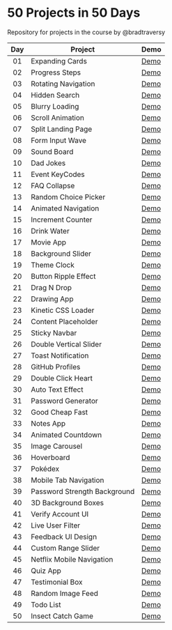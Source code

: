 # 50 Projects in 50 Days

Repository for projects in the course by @bradtraversy

| Day | Project                      | Demo                                                                                |
| :-: | ---------------------------- | ----------------------------------------------------------------------------------- |
| 01  | Expanding Cards              | [Demo](https://raubaca.github.io/50-projects-50-days/expanding-cards/)              |
| 02  | Progress Steps               | [Demo](https://raubaca.github.io/50-projects-50-days/progress-steps/)               |
| 03  | Rotating Navigation          | [Demo](https://raubaca.github.io/50-projects-50-days/rotating-navigation/)          |
| 04  | Hidden Search                | [Demo](https://raubaca.github.io/50-projects-50-days/hidden-search/)                |
| 05  | Blurry Loading               | [Demo](https://raubaca.github.io/50-projects-50-days/blurry-loading/)               |
| 06  | Scroll Animation             | [Demo](https://raubaca.github.io/50-projects-50-days/scroll-animation/)             |
| 07  | Split Landing Page           | [Demo](https://raubaca.github.io/50-projects-50-days/split-landing-page/)           |
| 08  | Form Input Wave              | [Demo](https://raubaca.github.io/50-projects-50-days/form-input-wave/)              |
| 09  | Sound Board                  | [Demo](https://raubaca.github.io/50-projects-50-days/sound-board/)                  |
| 10  | Dad Jokes                    | [Demo](https://raubaca.github.io/50-projects-50-days/dad-jokes/)                    |
| 11  | Event KeyCodes               | [Demo](https://raubaca.github.io/50-projects-50-days/event-keycodes/)               |
| 12  | FAQ Collapse                 | [Demo](https://raubaca.github.io/50-projects-50-days/faq-collapse/)                 |
| 13  | Random Choice Picker         | [Demo](https://raubaca.github.io/50-projects-50-days/random-choice-picker/)         |
| 14  | Animated Navigation          | [Demo](https://raubaca.github.io/50-projects-50-days/animated-navigation/)          |
| 15  | Increment Counter            | [Demo](https://raubaca.github.io/50-projects-50-days/increment-counter/)            |
| 16  | Drink Water                  | [Demo](https://raubaca.github.io/50-projects-50-days/drink-water/)                  |
| 17  | Movie App                    | [Demo](https://raubaca.github.io/50-projects-50-days/movie-app/)                    |
| 18  | Background Slider            | [Demo](https://raubaca.github.io/50-projects-50-days/background-slider/)            |
| 19  | Theme Clock                  | [Demo](https://raubaca.github.io/50-projects-50-days/theme-clock/)                  |
| 20  | Button Ripple Effect         | [Demo](https://raubaca.github.io/50-projects-50-days/button-ripple-effect/)         |
| 21  | Drag N Drop                  | [Demo](https://raubaca.github.io/50-projects-50-days/drag-n-drop/)                  |
| 22  | Drawing App                  | [Demo](https://raubaca.github.io/50-projects-50-days/drawing-app/)                  |
| 23  | Kinetic CSS Loader           | [Demo](https://raubaca.github.io/50-projects-50-days/kinetic-css-loader/)           |
| 24  | Content Placeholder          | [Demo](https://raubaca.github.io/50-projects-50-days/content-placeholder/)          |
| 25  | Sticky Navbar                | [Demo](https://raubaca.github.io/50-projects-50-days/sticky-navbar/)                |
| 26  | Double Vertical Slider       | [Demo](https://raubaca.github.io/50-projects-50-days/double-vertical-slider/)       |
| 27  | Toast Notification           | [Demo](https://raubaca.github.io/50-projects-50-days/toast-notification/)           |
| 28  | GitHub Profiles              | [Demo](https://raubaca.github.io/50-projects-50-days/github-profiles/)              |
| 29  | Double Click Heart           | [Demo](https://raubaca.github.io/50-projects-50-days/double-click-heart/)           |
| 30  | Auto Text Effect             | [Demo](https://raubaca.github.io/50-projects-50-days/auto-text-effect/)             |
| 31  | Password Generator           | [Demo](https://raubaca.github.io/50-projects-50-days/password-generator/)           |
| 32  | Good Cheap Fast              | [Demo](https://raubaca.github.io/50-projects-50-days/good-cheap-fast/)              |
| 33  | Notes App                    | [Demo](https://raubaca.github.io/50-projects-50-days/notes-app/)                    |
| 34  | Animated Countdown           | [Demo](https://raubaca.github.io/50-projects-50-days/animated-countdown/)           |
| 35  | Image Carousel               | [Demo](https://raubaca.github.io/50-projects-50-days/image-carousel/)               |
| 36  | Hoverboard                   | [Demo](https://raubaca.github.io/50-projects-50-days/hoverboard/)                   |
| 37  | Pokédex                      | [Demo](https://raubaca.github.io/50-projects-50-days/pokedex/)                      |
| 38  | Mobile Tab Navigation        | [Demo](https://raubaca.github.io/50-projects-50-days/mobile-tab-navigation/)        |
| 39  | Password Strength Background | [Demo](https://raubaca.github.io/50-projects-50-days/password-strength-background/) |
| 40  | 3D Background Boxes          | [Demo](https://raubaca.github.io/50-projects-50-days/3d-background-boxes/)          |
| 41  | Verify Account UI            | [Demo](https://raubaca.github.io/50-projects-50-days/verify-account-ui/)            |
| 42  | Live User Filter             | [Demo](https://raubaca.github.io/50-projects-50-days/live-user-filter/)             |
| 43  | Feedback UI Design           | [Demo](https://raubaca.github.io/50-projects-50-days/feedback-ui-design/)           |
| 44  | Custom Range Slider          | [Demo](https://raubaca.github.io/50-projects-50-days/custom-range-slider/)          |
| 45  | Netflix Mobile Navigation    | [Demo](https://raubaca.github.io/50-projects-50-days/netflix-mobile-navigation/)    |
| 46  | Quiz App                     | [Demo](https://raubaca.github.io/50-projects-50-days/quiz-app/)                     |
| 47  | Testimonial Box              | [Demo](https://raubaca.github.io/50-projects-50-days/testimonial-box/)              |
| 48  | Random Image Feed            | [Demo](https://raubaca.github.io/50-projects-50-days/random-image-feed/)            |
| 49  | Todo List                    | [Demo](https://raubaca.github.io/50-projects-50-days/todo-list/)                    |
| 50  | Insect Catch Game            | [Demo](https://raubaca.github.io/50-projects-50-days/insect-catch-game/)            |
